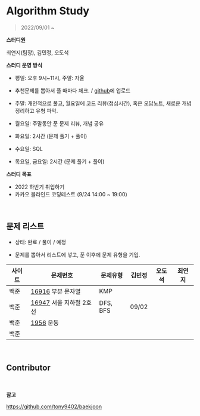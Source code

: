 # Algorithm Study

> 2022/09/01 ~ 



**스터디원**

최연지(팀장), 김민정, 오도석



**스터디 운영 방식**

* 평일: 오후 9시~11시, 주말: 자율

* 추천문제를 뽑아서 풀 때마다 체크. / [github](https://github.com/jeong57/Algorithm-Study)에 업로드
* 주말: 개인적으로 풀고, 월요일에 코드 리뷰(점심시간), 혹은 오답노트, 새로운 개념 정리하고 유형 파악.
* 월요일: 주말동안 푼 문제 리뷰, 개념 공유
* 화요일: 2시간 (문제 풀기 + 풀이)
* 수요일: SQL
* 목요일, 금요일: 2시간 (문제 풀기 + 풀이)



**스터디 목표**

* 2022 하반기 취업하기
* 카카오 블라인드 코딩테스트 (9/24 14:00 ~ 19:00)



<br>

##  문제 리스트

* 상태: 완료 / 풀이 / 예정

* 문제를 뽑아서 리스트에 넣고, 푼 이후에 문제 유형을 기입.

| 사이트 | 문제번호                                                     | 문제유형 | 김민정 | 오도석 | 최연지 |
| ------ | ------------------------------------------------------------ | -------- | ------ | ------ | ------ |
| 백준   | [16916](https://www.acmicpc.net/problem/16916) 부분 문자열   | KMP      |        |        |        |
| 백준   | [16947](https://www.acmicpc.net/problem/16947) 서울 지하철 2호선 | DFS, BFS | 09/02  |        |        |
| 백준   | [1956](https://www.acmicpc.net/problem/1956) 운동            |  |        |        |        |
| 백준   |                                                              |          |        |        |        |

<br>

## Contributor



<br>

**참고**

https://github.com/tony9402/baekjoon
